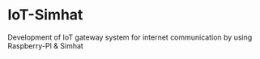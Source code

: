 # IoT-Simhat
Development of IoT gateway system for internet communication by using Raspberry-PI &amp; Simhat
